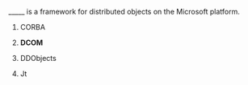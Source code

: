 _____ is a framework for distributed objects on the Microsoft platform.

1. CORBA

2. **DCOM**

3. DDObjects

4. Jt